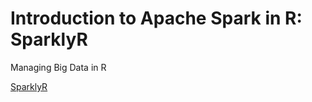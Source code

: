 # Introduction to Apache Spark in R: SparklyR
Managing Big Data in R


[SparklyR](https://campus.datacamp.com/courses/introduction-to-spark-in-r-using-sparklyr/light-my-fire-starting-to-use-spark-with-dplyr-syntax?ex=8)
